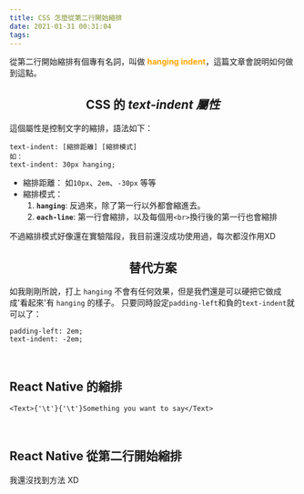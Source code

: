 ```yaml
---
title: CSS 怎麼從第二行開始縮排
date: 2021-01-31 00:31:04
tags:
---
```


從第二行開始縮排有個專有名詞，叫做 <font color=orange>**hanging indent**</font>，這篇文章會說明如何做到這點。

## <center>CSS 的 *text-indent 屬性*</center> ##
這個屬性是控制文字的縮排，語法如下：

```
text-indent: [縮排距離] [縮排模式] 
如：
text-indent: 30px hanging;
```

- 縮排距離： 如`10px`、`2em`、`-30px` 等等
- 縮排模式： 
	1. **`hanging`**: 反過來，除了第一行以外都會縮進去。
	2. **`each-line`**: 第一行會縮排，以及每個用`<br>`換行後的第一行也會縮排
	
不過縮排模式好像還在實驗階段，我目前還沒成功使用過，每次都沒作用XD

## <center>替代方案</center> ##

如我剛剛所說，打上 `hanging` 不會有任何效果，但是我們還是可以硬把它做成成'看起來'有 `hanging` 的樣子。
只要同時設定`padding-left`和負的`text-indent`就可以了：

```
padding-left: 2em;
text-indent: -2em;
```

&nbsp;
## React Native 的縮排 ##

```JS
<Text>{'\t'}{'\t'}Something you want to say</Text>
```
&nbsp;
## React Native 從第二行開始縮排 ##

我還沒找到方法 XD
